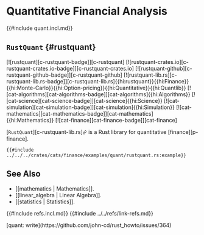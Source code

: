 # Quantitative Financial Analysis

{{#include quant.incl.md}}

## `RustQuant` {#rustquant}

[![rustquant][c-rustquant-badge]][c-rustquant] [![rustquant-crates.io][c-rustquant-crates.io-badge]][c-rustquant-crates.io] [![rustquant-github][c-rustquant-github-badge]][c-rustquant-github] [![rustquant-lib.rs][c-rustquant-lib.rs-badge]][c-rustquant-lib.rs]{{hi:rustquant}}{{hi:Finance}}{{hi:Monte-Carlo}}{{hi:Option-pricing}}{{hi:Quantitative}}{{hi:Quantlib}} [![cat-algorithms][cat-algorithms-badge]][cat-algorithms]{{hi:Algorithms}} [![cat-science][cat-science-badge]][cat-science]{{hi:Science}} [![cat-simulation][cat-simulation-badge]][cat-simulation]{{hi:Simulation}} [![cat-mathematics][cat-mathematics-badge]][cat-mathematics]{{hi:Mathematics}} [![cat-finance][cat-finance-badge]][cat-finance]

[`RustQuant`][c-rustquant-lib.rs]⮳ is a Rust library for quantitative [finance][p-finance].

```rust,editable
{{#include ../../../crates/cats/finance/examples/quant/rustquant.rs:example}}
```

## See Also

- [[mathematics | Mathematics]].
- [[linear_algebra | Linear Algebra]].
- [[statistics | Statistics]].

{{#include refs.incl.md}}
{{#include ../../refs/link-refs.md}}

<div class="hidden">
[quant: write](https://github.com/john-cd/rust_howto/issues/364)
</div>
